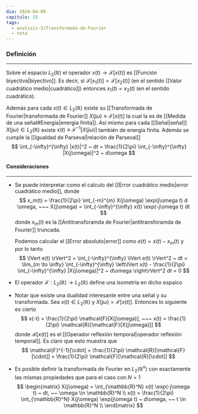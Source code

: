 ```yaml
---
dia: 2024-04-09
capitulo: 15
tags:
  - analisis-3/Transformada-de-Fourier
  - nota
---
```

### Definición
---
Sobre el espacio $L_2(\mathbb{R})$ el operador $x(t) \to \mathcal{F}[x(t)]$ es [[Función biyectiva|biyectivo]]. Es decir, si $\mathcal{F}[x_1(t)] = \mathcal{F}[x_2(t)]$ (en el sentido [[Valor cuadrático medio|cuadrático]]) entonces $x_1(t) = x_2(t)$ (en el sentido cuadrático). 

Además para cada $x(t) \in L_2(\mathbb{R})$ existe su [[Transformada de Fourier|transformada de Fourier]] $X(j \omega) \equiv \mathcal{F}[x(t)]$ la cual la es de [[Medida de una señal#Energía|energia finita]]. Así mismo para cada [[Señal|señal]] $X(j\omega) \in L_2(\mathbb{R})$ existe $x(t) \equiv \mathcal{F}^{-1}[X(j\omega)]$ también de energía finita. Además se cumple la [[Igualdad de Parseval|relación de Parseval]] $$ \int_{-\infty}^{\infty} |x(t)|^2 ~ dt = \frac{1}{2\pi} \int_{-\infty}^{\infty} |X(j\omega)|^2 ~ d\omega $$
#### Consideraciones
---
* Se puede interpretar como el calculo del [[Error cuadrático medio|error cuadrático medio]], donde $$ x_m(t) = \frac{1}{2\pi} \int_{-m}^{m} X(j\omega) \exp(j\omega t)  d \omega, ~~~ X(j\omega) = \int_{-\infty}^{\infty} x(t) \exp(-j\omega t)  dt $$donde $x_m(t)$ es la [[Antitransforamda de Fourier|antitransforamda de Fourier]] truncada.

	Podemos calcular el [[Error absoluto|error]] como $e(t) = x(t) - x_m(t)$ y por lo tanto $$ \lVert e(t) \rVert^2 = \int_{-\infty}^{\infty} \lVert e(t) \rVert^2 ~ dt = \lim_{m \to \infty} \int_{-\infty}^{\infty} \left\lVert x(t) - \frac{1}{2\pi} \int_{-\infty}^{\infty} |X(j\omega)|^2 ~ d\omega \right\rVert^2 dt = 0 $$
* El operador $\mathcal{F} : L_2(\mathbb{R}) \to L_2(\mathbb{R})$ define una isometría en dicho espaico
* Notar que existe una dualidad interesante entre una señal y su transformada. Sea $x(t) \in L_2(\mathbb{R})$ y $X(j\omega) = \mathcal{F}[x(t)]$. Entonces lo siguiente es cierto $$ x(-t) = \frac{1}{2\pi} \mathcal{F}[X(j\omega)], ~~~ x(t) = \frac{1}{2\pi} \mathcal{R}[\mathcal{F}[X(j\omega)]] $$ donde $\mathcal{R}[x(t)]$ es el [[Operador reflexión temporal|operador reflexión temporal]]. Es claro que esto muestra que $$ \mathcal{F}^{-1}[\cdot] = \frac{1}{2\pi} \mathcal{R}[\mathcal{F}[\cdot]] = \frac{1}{2\pi} \mathcal{F}[\mathcal{R}[\cdot]] $$
* Es posible definir la transformada de Fourier en $L_2(\mathbb{R}^n)$ con exactamente las mismas propiedades que para el caso con $N = 1$ $$ \begin{matrix} 
	  X(j\omega) = \int_{\mathbb{R}^N} x(t) \exp(-j\omega t) ~ dt, ~~ \omega \in \mathbb{R}^N \\
	  x(t) = \frac{1}{2\pi} \int_{\mathbb{R}^N} X(j\omega) \exp(j\omega t) ~ d\omega, ~~ t \in \mathbb{R}^N \\
  \end{matrix} $$
